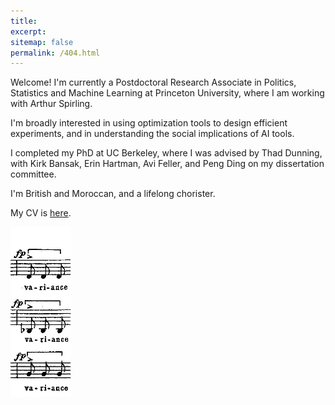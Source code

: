 ```yaml
---
title: 
excerpt: 
sitemap: false
permalink: /404.html
---
```





Welcome! I'm currently a Postdoctoral Research Associate in Politics, Statistics and Machine Learning at Princeton University, where I am working with Arthur Spirling. 

I'm broadly interested in using optimization tools to design efficient experiments, and in understanding the social implications of AI tools. 

I completed my PhD at UC Berkeley, where I was advised by Thad Dunning, with Kirk Bansak, Erin Hartman, Avi Feller, and Peng Ding on my dissertation committee. 

I'm British and Moroccan, and a lifelong chorister. 

My CV is [here](files/AB_CV.pdf).

<img src="../images/variance.png"/>

